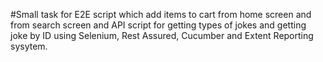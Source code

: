 #Small task for E2E script which add items to cart from home screen and from search screen and API script for getting types of jokes and getting joke by ID using Selenium, Rest Assured, Cucumber and Extent Reporting sysytem.
